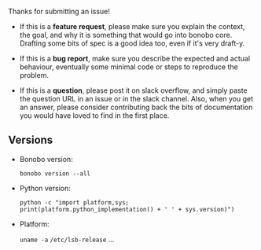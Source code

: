 Thanks for submitting an issue!

* If this is a **feature request**, please make sure you explain the context, the goal, and why it is something that would go into bonobo core. Drafting some bits of spec is a good idea too, even if it's very draft-y.
  
* If this is a **bug report**, make sure you describe the expected and actual behaviour, eventually some minimal code or steps to reproduce the problem.
  
* If this is a **question**, please post it on slack overflow, and simply paste the question URL in an issue or in the slack channel. Also, when you get an answer, please consider contributing back the bits of documentation you would have loved to find in the first place.

## Versions

* Bonobo version:

    `bonobo version --all`

* Python version:

    `python -c "import platform,sys; print(platform.python_implementation() + ' ' + sys.version)")`

* Platform:

    `uname -a`
    `/etc/lsb-release`
    ...
  
